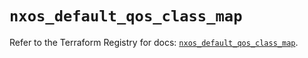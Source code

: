 # `nxos_default_qos_class_map`

Refer to the Terraform Registry for docs: [`nxos_default_qos_class_map`](https://registry.terraform.io/providers/ciscodevnet/nxos/0.5.10/docs/resources/default_qos_class_map).
